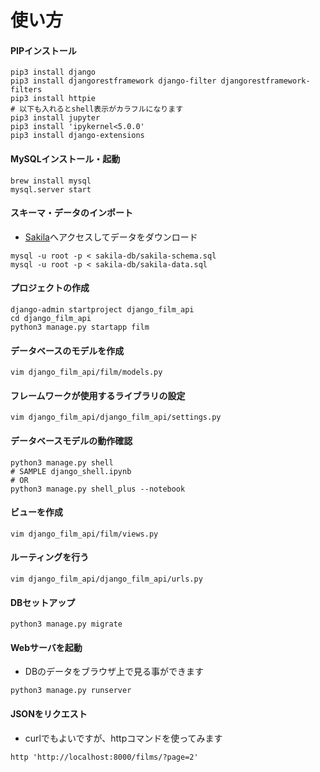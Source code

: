 使い方
============

#### PIPインストール
```
pip3 install django
pip3 install djangorestframework django-filter djangorestframework-filters
pip3 install httpie
# 以下も入れるとshell表示がカラフルになります
pip3 install jupyter
pip3 install 'ipykernel<5.0.0'
pip3 install django-extensions
```

#### MySQLインストール・起動
```
brew install mysql
mysql.server start
```

#### スキーマ・データのインポート
- [Sakila](https://dev.mysql.com/doc/index-other.html)へアクセスしてデータをダウンロード

```
mysql -u root -p < sakila-db/sakila-schema.sql
mysql -u root -p < sakila-db/sakila-data.sql
```

#### プロジェクトの作成
```
django-admin startproject django_film_api
cd django_film_api
python3 manage.py startapp film
```

#### データベースのモデルを作成
```
vim django_film_api/film/models.py
```

#### フレームワークが使用するライブラリの設定
```
vim django_film_api/django_film_api/settings.py
```

#### データベースモデルの動作確認
```
python3 manage.py shell
# SAMPLE django_shell.ipynb
# OR 
python3 manage.py shell_plus --notebook
```

#### ビューを作成
```
vim django_film_api/film/views.py
```

#### ルーティングを行う
```
vim django_film_api/django_film_api/urls.py
```

#### DBセットアップ
```
python3 manage.py migrate
```

#### Webサーバを起動
- DBのデータをブラウザ上で見る事ができます
```
python3 manage.py runserver
```

#### JSONをリクエスト
- curlでもよいですが、httpコマンドを使ってみます
```
http 'http://localhost:8000/films/?page=2'
```

